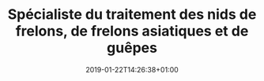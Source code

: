 ---
title: "Spécialiste du traitement des nids de frelons, de frelons asiatiques et de guêpes"
description: "Intervention rapide pour une destruction des nids de frelons asiatiques, de frelons européens et de guêpes."
keywords: "nid de frelons,enlever nid frelons,frelons,frelons asiatiques,frelons européens,guêpes,traitement nids de frelons,CERTIBIOCIDE,CERTIPHYTO,alpes-maritimes,var,monaco."
date: 2019-01-22T14:26:38+01:00
draft: false
---
